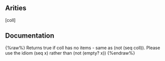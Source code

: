 ## Arities
[coll]

## Documentation
{%raw%}
Returns true if coll has no items - same as (not (seq coll)).
  Please use the idiom (seq x) rather than (not (empty? x))
{%endraw%}
